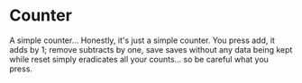 # Counter
A simple counter... Honestly, it's just a simple counter.
You press add, it adds by 1; remove subtracts by one, save saves without any data being kept while reset simply eradicates all your counts... so be careful what you press. 
